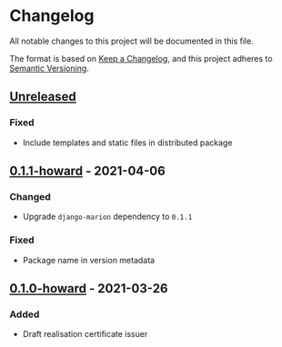 # Changelog

All notable changes to this project will be documented in this file.

The format is based on [Keep a
Changelog](https://keepachangelog.com/en/1.0.0/), and this project adheres to
[Semantic Versioning](https://semver.org/spec/v2.0.0.html).

## [Unreleased]

### Fixed

- Include templates and static files in distributed package

## [0.1.1-howard] - 2021-04-06

### Changed

- Upgrade `django-marion` dependency to `0.1.1`

### Fixed

- Package name in version metadata

## [0.1.0-howard] - 2021-03-26

### Added

- Draft realisation certificate issuer

[unreleased]: https://github.com/openfun/marion/compare/v0.1.1-howard...master
[0.1.1-howard]: https://github.com/openfun/marion/compare/v0.1.0-howard...v0.1.1-howard
[0.1.0-howard]: https://github.com/openfun/marion/compare/090add7...v0.1.0-howard
